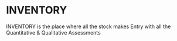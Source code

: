 # INVENTORY
INVENTORY is the place where all the stock makes Entry with all the Quantitative &amp; Qualitative Assessments
